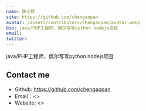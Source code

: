 ```yaml
---
name: 陈小胖
site: https://github.com/chengaopan
avatar: /assets/contributors/chengaopan/avatar.webp
bio: java/PHP工程师，偶尔写写python nodejs项目
email: 
twitter: 
---
```


java/PHP工程师，偶尔写写python nodejs项目

## Contact me

- Github: <https://github.com/chengaopan>
- Email：<>
- Website: <>
